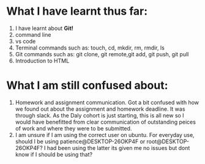 
# What I have learnt thus far:

1. I have learnt about **Git!**
2. command line 
3. vs code
4. Terminal commands such as: touch, cd, mkdir, rm, rmdir, ls
5. Git commands such as: git clone, git remote,git add, git push, git pull
6. Introduction to HTML

# What I am still confused about:

1. Homework and assignment communication. Got a bit confused with how we found out about the assignment and homework deadline. It was through slack. As the Daly cohort is just starting, this is all new so I would have benefitted from clear communication of outstanding peices of work and where they were to be submitted.
2. I am unsure if I am using the correct user on ubuntu. For everyday use, should I be using patience@DESKTOP-26OKP4F or root@DESKTOP-26OKP4F? I had been using the latter its given me no issues but dont know if I should be using that?
